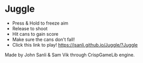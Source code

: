 # Juggle

* Press & Hold to freeze aim
* Release to shoot
* Hit cans to gain score
* Make sure the cans don't fall!
* Click this link to play! https://jsanli.github.io/Juggle/?Juggle

Made by John Sanli & Sam Vik through CrispGameLib engine.
